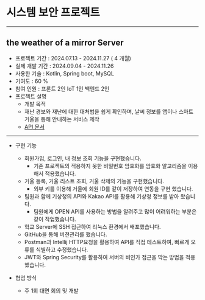 # 시스템 보안 프로젝트
***
## the weather of a mirror Server
* 프로젝트 기간 : 2024.07.13 - 2024.11.27 ( 4 개월)
* 실제 개발 기간 : 2024.09.04 - 2024.11.26
* 사용한 기술 : Kotlin, Spring boot, MySQL
* 기여도 : 60 %
* 참여 인원 : 프론트 2인 IoT 1인 백엔드 2인
* 프로젝트 설명
  *  개발 목적
    * 재난 경보와 재난에 대한 대처법을 쉽게 확인하며, 날씨 정보를 앱이나 스마트 거울을 통해 안내하는 서비스 제작
  * [API 문서](https://documenter.getpostman.com/view/37569238/2sAY517zLs, "POSTMAN document")
***
* 구현 기능
  * 회원가입, 로그인, 내 정보 조회 기능을 구현했습니다.
    * 기존 프로젝트의 적용하지 못한 비밀번호 암호화를 암호화 알고리즘을 이용해서 적용했습니다. 
  * 거울 등록, 거울 리스트 조회, 거울 삭제의 기능을 구현했습니다.
    * 외부 키를 이용해 거울에 회원 ID를 같이 저장하여 연동을 구현 했습니다.
  * 팀원과 함께 기상청의 API와 Kakao API를 활용해 기상청 정보를 받아 왔습니다.
    * 팀원에게 OPEN API를 사용하는 방법을 알려주고 많이 어려워하는 부분은 같이 작업했습니다.
  * 학교 Server에 SSH 접근하여 리눅스 환경에서 배포했습니다.
  * GitHub을 통해 버전관리를 했습니다.
  * Postman과 Intellij HTTP요청을 활용하여 API를 직접 테스트하여, 빠르게 오류를 식별하고 수정했습니다.
  * JWT와 Spring Security를 활용하여 서버의 비인가 접근을 막는 방법을 적용했습니다.

* 협업 방식
  * 주 1회 대면 회의 및 개발 
